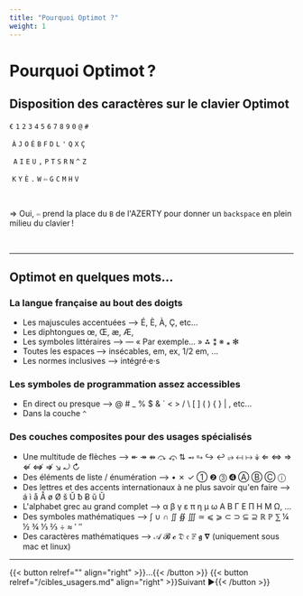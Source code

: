 ```yaml
---
title: "Pourquoi Optimot ?"
weight: 1
---
```


# Pourquoi Optimot ?


## Disposition des caractères sur le clavier Optimot

`€` `1` `2` `3` `4` `5` `6` `7` `8` `9` `0` `@` `#`

 `À` `J` `O` `É` `B` `F` `D` `L` `'` `Q` `X` `Ç` 

 `A` `I` `E` `U` `,` `P` `T` `S` `R` `N` `^` `Z` 

 `K` `Y` `È` `.` `W` `⇦` `G` `C` `M` `H` `V` 

 

⇒ Oui, `⇦` prend la place du `B` de l'AZERTY pour donner un `backspace` en plein milieu du clavier !

 

___


## Optimot en quelques mots…

### La langue française au bout des doigts

- Les majuscules accentuées ⟶ É, È, À, Ç, etc…
- Les diphtongues œ, Œ, æ, Æ,
- Les symboles littéraires ⟶ — « Par exemple… » ⁂ ⁑ ※ ⁎ ✻
- Toutes les espaces ⟶ insécables, em, ex, 1/2 em, … 
- Les normes inclusives ⟶ intégré·e·s

### Les symboles de programmation assez accessibles

- En direct ou presque ⟶ @ # _ % $ & ` < > / \ [ ] ( ) { } | , etc…
- Dans la couche `^`

### Des couches composites pour des usages spécialisés

- Une multitude de flèches ⟶ ↞ ↠ ⇻ ⤼ ⤽ ⇅ ⥇ ⥱ ↪ ↩ ⥴  ↤ ↦ ↡ ⇐ ⇔ ⇒ ⇍ ⇎ ⇏ ↘ ⤾ ↻
- Des éléments de liste / énumération ⟶ • ✗ ✓ ① ❷ ⓷ ➍ Ⓐ Ⓑ Ⓒ ⓘ
- Des lettres et des accents internationaux à ne plus savoir qu'en faire ⟶ á ì å Å ø Ø š Ǔ ƀ Ƀ ŭ Ŭ
- L'alphabet grec au grand complet ⟶ α β γ ε π η μ ω Α Β Γ Ε Π Η Μ Ω, …
- Des symboles mathématiques ⟶ ∫ ∪ ∩ ∬ ∯ ∭ ≃ ⩽ ⩾ ⊂ ⊃ ⊆ ⊇ ℝ ℙ ⅀ ¼ ½ ¾ ⅓ ⅔ ÷ ≈ ′ ″ 
- Des caractères mathématiques ⟶ 𝒜 𝓑 𝓬 𝔇 𝔢 𝔽 𝖌 𝛁 (uniquement sous mac et linux)

___

{{< button relref="" align="right" >}}…{{< /button >}}
{{< button relref="/cibles_usagers.md" align="right" >}}Suivant ►{{< /button >}}